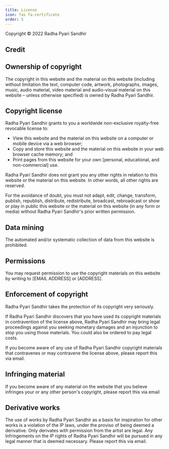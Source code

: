 ```yaml
---
title: License
icon: fas fa-certificate
order: 5
---
```




Copyright © 2022 Radha Pyari Sandhir

## Credit

## Ownership of copyright

The copyright in this website and the material on this website (including without limitation the text, computer code, artwork, photographs, images, music, audio material, video material and audio-visual material on this website  – unless otherwise specified) is owned by Radha Pyari Sandhir.

## Copyright license

Radha Pyari Sandhir grants to you a worldwide non-exclusive royalty-free revocable license to:

- View this website and the material on this website on a computer or mobile device via a web browser;
- Copy and store this website and the material on this website in your web browser cache memory; and
- Print pages from this website for your own [personal, educational, and non-commercial] use.

Radha Pyari Sandhir does not grant you any other rights in relation to this website or the material on this website. In other words, all other rights are reserved.

For the avoidance of doubt, you must not adapt, edit, change, transform, publish, republish, distribute, redistribute, broadcast, rebroadcast or show or play in public this website or the material on this website (in any form or media) without Radha Pyari Sandhir's prior written permission.   

## Data mining

The automated and/or systematic collection of data from this website is prohibited.

## Permissions

You may request permission to use the copyright materials on this website by writing to [EMAIL ADDRESS] or [ADDRESS].

## Enforcement of copyright

Radha Pyari Sandhir takes the protection of its copyright very seriously.

If Radha Pyari Sandhir discovers that you have used its copyright materials in contravention of the license above, Radha Pyari Sandhir may bring legal proceedings against you seeking monetary damages and an injunction to stop you using those materials.  You could also be ordered to pay legal costs.

If you become aware of any use of Radha Pyari Sandhir copyright materials that contravenes or may contravene the license above, please report this via email.

## Infringing material

If you become aware of any material on the website that you believe infringes your or any other person's copyright, please report this via email

## Derivative works

The use of works by Radha Pyari Sandhir as a basis for inspiration for other works is a violation of the IP laws, under the proviso of being deemed a derivative. Only derivates with permission from the artist are legal. Any Infringements on the IP rights of Radha Pyari Sandhir will be pursued in any legal manner that is deemed necessary. Please report this via email.